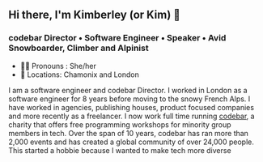 ## Hi there, I'm Kimberley (or Kim) 👋

### codebar Director • Software Engineer • Speaker • Avid Snowboarder, Climber and Alpinist

- 🙋‍♀️ Pronouns : She/her
- 📍 Locations: Chamonix and London

I am a software engineer and codebar Director. I worked in London as a software engineer for 8 years before moving to the snowy French Alps. I have worked in agencies, publishing houses, product focused companies and more recently as a freelancer. I now work full time running [codebar](https://codebar.io/), a charity that offers free programming workshops for minority group members in tech. Over the span of 10 years, codebar has ran more than 2,000 events and has created a global community of over 24,000 people. This started a hobbie because I wanted to make tech more diverse


<!--
**KimberleyCook/KimberleyCook** is a ✨ _special_ ✨ repository because its `README.md` (this file) appears on your GitHub profile.

Here are some ideas to get you started:

- 🔭 I’m currently working on ...
- 🌱 I’m currently learning ...
- 👯 I’m looking to collaborate on ...
- 🤔 I’m looking for help with ...
- 💬 Ask me about ...
- 📫 How to reach me: ...
- 😄 Pronouns: ...
- ⚡ Fun fact: ...
-->

